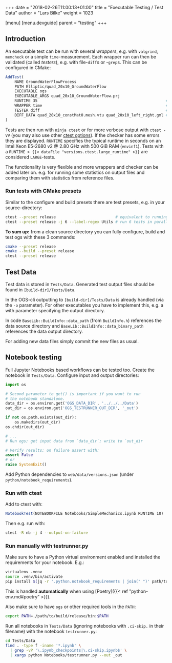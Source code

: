 +++
date = "2018-02-26T11:00:13+01:00"
title = "Executable Testing / Test Data"
author = "Lars Bilke"
weight = 1023

[menu]
  [menu.devguide]
    parent = "testing"
+++

## Introduction

An executable test can be run with several *wrappers*, e.g. with `valgrind`, `memcheck` or a simple `time`-measurement. Each wrapper run can then be validated (called *testers*), e.g. with file-`diff`s or -`grep`s. This can be configured in CMake:

```cmake
AddTest(
    NAME GroundWaterFlowProcess
    PATH Elliptic/quad_20x10_GroundWaterFlow
    EXECUTABLE ogs
    EXECUTABLE_ARGS quad_20x10_GroundWaterFlow.prj
    RUNTIME 35                                                        # optional
    WRAPPER time                                                      # optional
    TESTER diff                                                       # optional
    DIFF_DATA quad_20x10_constMat0.mesh.vtu quad_20x10_left_right.gml # optional
)
```

Tests are then run with `ninja ctest` or for more verbose output with `ctest -VV` (you may also use other [ctest options](https://cmake.org/cmake/help/v3.4/manual/ctest.1.html)). If the checker has some errors they are displayed. `RUNTIME` specifies the typical runtime in seconds on an Intel Xeon E5-2680 v2 @ 2.80 GHz with 500 GiB RAM (`envinf1`). Tests with a `RUNTIME > {{< dataFile "versions.ctest.large_runtime" >}}` are considered `LARGE`-tests.

The functionality is very flexible and more wrappers and checker can be added later on. e.g. for running some statistics on output files and comparing them with statistics from reference files.

<div class="note">

<h3>Run tests with CMake presets</h3>

Similar to the configure and build presets there are test presets, e.g. in your source-directory:

```bash
ctest --preset release                          # equivalent to running `ninja ctest` above
ctest --preset release -j 6 --label-regex Utils # run 6 tests in parallel which have a Utils label
```

**To sum up:** from a clean source directory you can fully configure, build and test ogs with these 3 commands:

```bash
cmake --preset release
cmake --build --preset release
ctest --preset release
```

</div>

## Test Data

Test data is stored in `Tests/Data`. Generated test output files should be found in `[build-dir]/Tests/Data`.

In the OGS-cli outputting to `[build-dir]/Tests/Data` is already handled (via the `-o` parameter). For other executables you have to implement this, e.g. a with parameter specifying the output directory.

In code `BaseLib::BuildInfo::data_path` (from `BuildInfo.h`) references the data source directory and `BaseLib::BuildInfo::data_binary_path` references the data output directory.

For adding new data files simply commit the new files as usual.

## Notebook testing

Full Jupyter Notebooks based workflows can be tested too. Create the notebook in `Tests/Data`. Configure input and output directories:

```python
import os

# Second parameter to get() is important if you want to run
# the notebook standalone.
data_dir = os.environ.get('OGS_DATA_DIR', '../../../Data')
out_dir = os.environ.get('OGS_TESTRUNNER_OUT_DIR', '_out')

if not os.path.exists(out_dir):
    os.makedirs(out_dir)
os.chdir(out_dir)

# ...
# Run ogs; get input data from `data_dir`; write to `out_dir

# Verify results; on failure assert with:
assert False
# or
raise SystemExit()
```

Add Python dependencies to `web/data/versions.json` (under `python/notebook_requirements`).

### Run with ctest

Add to ctest with:

```cmake
NotebookTest(NOTEBOOKFILE Notebooks/SimpleMechanics.ipynb RUNTIME 10)
```

Then e.g. run with:

```bash
ctest -R nb -j 4 --output-on-failure
```

### Run manually with testrunner.py

Make sure to have a Python virtual environment enabled and installed the requirements for your notebook. E.g.:

```bash
virtualenv .venv
source .venv/bin/activate
pip install $(jq -r '.python.notebook_requirements | join(" ")' path/to/ogs/web/data/versions.json)
```

This is handled **automatically** when using [Poetry]({{< ref "python-env.md#poetry" >}}).

Also make sure to have `ogs` or other required tools in the `PATH`:

```bash
export PATH=./path/to/build/release/bin:$PATH
```

Run all notebooks in `Tests/Data` (ignoring notebooks with `.ci-skip.` in their filename) with the notebook `testrunner.py`:

```bash
cd Tests/Data
find . -type f -iname '*.ipynb' \
  | grep -vP '\.ipynb_checkpoints|\.ci-skip.ipynb$' \
  | xargs python Notebooks/testrunner.py --out _out
```
